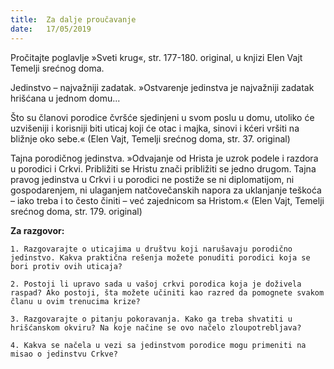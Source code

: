 ```yaml
---
title:  Za dalje proučavanje
date:   17/05/2019
---
```


Pročitajte poglavlje »Sveti krug«, str. 177-180. original, u knjizi Elen Vajt Temelji srećnog doma.

Jedinstvo – najvažniji zadatak. »Ostvarenje jedinstva je najvažniji zadatak hrišćana u jednom domu...

Što su članovi porodice čvršće sjedinjeni u svom poslu u domu, utoliko će uzvišeniji i korisniji biti uticaj koji će otac i majka, sinovi i kćeri vršiti na bližnje oko sebe.« (Elen Vajt, Temelji srećnog doma, str. 37. original)

Tajna porodičnog jedinstva. »Odvajanje od Hrista je uzrok podele i razdora u porodici i Crkvi. Približiti se Hristu znači približiti se jedno drugom. Tajna pravog jedinstva u Crkvi i u porodici ne postiže se ni diplomatijom, ni gospodarenjem, ni ulaganjem natčovečanskih napora za uklanjanje teškoća – iako treba i to često činiti – već zajednicom sa Hristom.« (Elen Vajt, Temelji srećnog doma, str. 179. original)

**Za razgovor:**

`1. Razgovarajte o uticajima u društvu koji narušavaju porodično jedinstvo. Kakva praktična rešenja možete ponuditi porodici koja se bori protiv ovih uticaja?`

`2. Postoji li upravo sada u vašoj crkvi porodica koja je doživela raspad? Ako postoji, šta možete učiniti kao razred da pomognete svakom članu u ovim trenucima krize?`

`3. Razgovarajte o pitanju pokoravanja. Kako ga treba shvatiti u hrišćanskom okviru? Na koje načine se ovo načelo zloupotrebljava?`

`4. Kakva se načela u vezi sa jedinstvom porodice mogu primeniti na misao o jedinstvu Crkve? `
